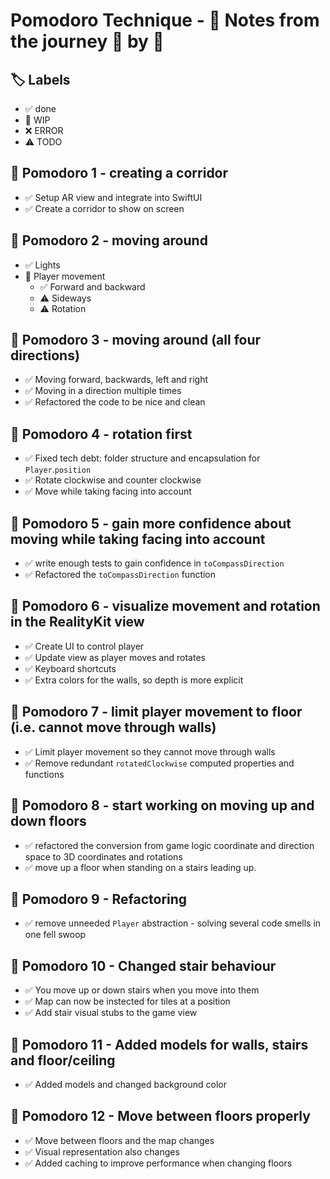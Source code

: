 # Pomodoro Technique - 📝 Notes from the journey 🍅 by 🍅

## 🏷️ Labels

- ✅ done
- 🚧 WIP
- ❌ ERROR
- ⚠️ TODO

## 🍅 Pomodoro 1 - creating a corridor
- ✅ Setup AR view and integrate into SwiftUI
- ✅ Create a corridor to show on screen

## 🍅 Pomodoro 2 - moving around
- ✅ Lights
- 🚧 Player movement
    - ✅ Forward and backward
    - ⚠️ Sideways
    - ⚠️ Rotation

## 🍅 Pomodoro 3 - moving around (all four directions)
- ✅ Moving forward, backwards, left and right
- ✅ Moving in a direction multiple times
- ✅ Refactored the code to be nice and clean

## 🍅 Pomodoro 4 - rotation first
- ✅ Fixed tech debt: folder structure and encapsulation for `Player`.`position`
- ✅ Rotate clockwise and counter clockwise
- ✅ Move while taking facing into account

## 🍅 Pomodoro 5 - gain more confidence about moving while taking facing into account
- ✅ write enough tests to gain confidence in `toCompassDirection`
- ✅ Refactored the `toCompassDirection` function

## 🍅 Pomodoro 6 - visualize movement and rotation in the RealityKit view
- ✅ Create UI to control player
- ✅ Update view as player moves and rotates
- ✅ Keyboard shortcuts
- ✅ Extra colors for the walls, so depth is more explicit

## 🍅 Pomodoro 7 - limit player movement to floor (i.e. cannot move through walls)
- ✅ Limit player movement so they cannot move through walls
- ✅ Remove redundant `rotatedClockwise` computed properties and functions

## 🍅 Pomodoro 8 - start working on moving up and down floors
- ✅ refactored the conversion from game logic coordinate and direction space to 3D coordinates and rotations
- ✅ move up a floor when standing on a stairs leading up.

## 🍅 Pomodoro 9 - Refactoring
- ✅ remove unneeded `Player` abstraction - solving several code smells in one fell swoop

## 🍅 Pomodoro 10 - Changed stair behaviour
- ✅ You move up or down stairs when you move into them
- ✅ Map can now be instected for tiles at a position
- ✅ Add stair visual stubs to the game view

## 🍅 Pomodoro 11 - Added models for walls, stairs and floor/ceiling
- ✅ Added models and changed background color

## 🍅 Pomodoro 12 - Move between floors properly
- ✅ Move between floors and the map changes
- ✅ Visual representation also changes
- ✅ Added caching to improve performance when changing floors

